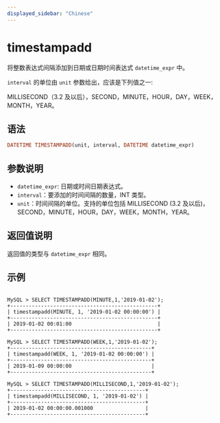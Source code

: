 ```yaml
---
displayed_sidebar: "Chinese"
---
```


# timestampadd



将整数表达式间隔添加到日期或日期时间表达式 `datetime_expr` 中。

`interval` 的单位由 `unit` 参数给出，应该是下列值之一:

MILLISECOND（3.2 及以后），SECOND，MINUTE，HOUR，DAY，WEEK，MONTH，YEAR。

## 语法

```Haskell
DATETIME TIMESTAMPADD(unit, interval, DATETIME datetime_expr)
```

## 参数说明

- `datetime_expr`: 日期或时间日期表达式。
- `interval`：要添加的时间间隔的数量，INT 类型。
- `unit`：时间间隔的单位。支持的单位包括 MILLISECOND (3.2 及以后)，SECOND，MINUTE，HOUR，DAY，WEEK，MONTH，YEAR。

## 返回值说明

返回值的类型与 `datetime_expr` 相同。

## 示例

```plain text

MySQL > SELECT TIMESTAMPADD(MINUTE,1,'2019-01-02');
+------------------------------------------------+
| timestampadd(MINUTE, 1, '2019-01-02 00:00:00') |
+------------------------------------------------+
| 2019-01-02 00:01:00                            |
+------------------------------------------------+

MySQL > SELECT TIMESTAMPADD(WEEK,1,'2019-01-02');
+----------------------------------------------+
| timestampadd(WEEK, 1, '2019-01-02 00:00:00') |
+----------------------------------------------+
| 2019-01-09 00:00:00                          |
+----------------------------------------------+

MySQL > SELECT TIMESTAMPADD(MILLISECOND,1,'2019-01-02');
+--------------------------------------------+
| timestampadd(MILLISECOND, 1, '2019-01-02') |
+--------------------------------------------+
| 2019-01-02 00:00:00.001000                 |
+--------------------------------------------+
```
